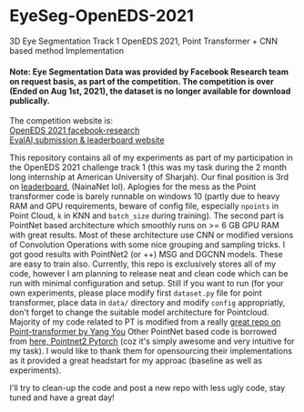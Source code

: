 # EyeSeg-OpenEDS-2021
3D Eye Segmentation Track 1 OpenEDS 2021, Point Transformer + CNN based method Implementation

#### Note: Eye Segmentation Data was provided by Facebook Research team on request basis, as part of the competition. The competition is over (Ended on Aug 1st, 2021), the dataset is no longer available for download publically.
The competition website is:<br/>
[OpenEDS 2021 facebook-research](https://research.fb.com/programs/facebook-openeds-2021-challenge/) <br/>
[EvalAI,submission & leaderboard website](https://eval.ai/web/challenges/challenge-page/896/overview)
</br>

This repository contains all of my experiments as part of my participation in the OpenEDS 2021 challenge track 1 (this was my task during the 2 month long internship at American University of Sharjah). Our final position is 3rd on [leaderboard](https://eval.ai/web/challenges/challenge-page/896/leaderboard/2362), (NainaNet lol). Aplogies for the mess as the Point transformer code is barely runnable on windows 10 (partly due to heavy RAM and GPU requirements, beware of config file, especially `npoints` in Point Cloud, `k` in KNN and `batch_size` during training). 
The second part is PointNet based architecture which smoothly runs on >= 6 GB GPU RAM with great results. Most of these architecture use CNN or modified versions of Convolution Operations with some nice grouping and sampling tricks. I got good results with PointNet2 (or ++) MSG and DGCNN models. These are easy to train also. 
Currently, this repo is exclusively stores all of my code, however I am planning to release neat and clean code which can be run with minimal configuration and setup. Still if you want to run (for your own experiments, please place modify first `dataset.py` file for point transformer, place data in `data/` directory and modify `config` appropriatly, don't forget to change the suitable model architecture for Pointcloud. 
Majority of my code related to PT is modified from a really [great repo on Point-transformer by Yang You](https://github.com/qq456cvb/Point-Transformers)
Other PointNet based code is borrowed from [here, Pointnet2 Pytorch](https://github.com/yanx27/Pointnet_Pointnet2_pytorch) (coz it's simply awesome and very intuitive for my task). I would like to thank them for opensourcing their implementations as it provided a great headstart for my approac (baseline as well as experiments). 

I'll try to clean-up the code and post a new repo with less ugly code, stay tuned and have a great day!

